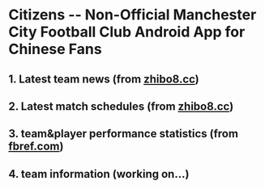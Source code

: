 # Citizens -- Non-Official Manchester City Football Club Android App for Chinese Fans

## 1. Latest team news (from [zhibo8.cc](zhibo8.cc))

## 2. Latest match schedules (from [zhibo8.cc](zhibo8.cc))

## 3. team&player performance statistics (from [fbref.com](fbref.com))

## 4. team information (working on...)

